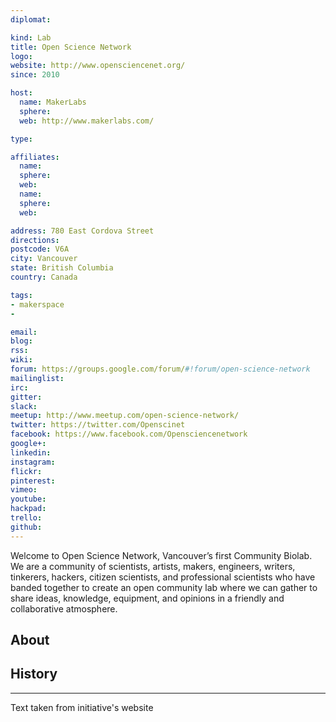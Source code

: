 ```yaml
---
diplomat:

kind: Lab
title: Open Science Network
logo:
website: http://www.opensciencenet.org/
since: 2010

host:
  name: MakerLabs
  sphere:
  web: http://www.makerlabs.com/

type:

affiliates:
  name:
  sphere:
  web:
  name:
  sphere:
  web:

address: 780 East Cordova Street
directions:
postcode: V6A
city: Vancouver
state: British Columbia
country: Canada

tags:
- makerspace
-

email:
blog:
rss:
wiki:
forum: https://groups.google.com/forum/#!forum/open-science-network
mailinglist:
irc:
gitter:
slack:
meetup: http://www.meetup.com/open-science-network/
twitter: https://twitter.com/Openscinet
facebook: https://www.facebook.com/Opensciencenetwork
google+:
linkedin:
instagram:
flickr:
pinterest:
vimeo:
youtube:
hackpad:
trello:
github:
---
```

Welcome to Open Science Network, Vancouver’s first Community Biolab. We are a community of scientists, artists, makers, engineers, writers, tinkerers, hackers, citizen scientists, and professional scientists who have banded together to create an open community lab where we can gather to share ideas, knowledge, equipment, and opinions in a friendly and collaborative atmosphere.

## About

## History

---
Text taken from initiative's website
